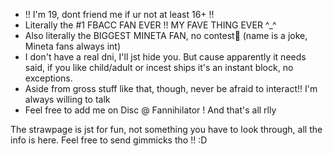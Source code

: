 - !! I'm 19, dont friend me if ur not at least 16+ !!
- Literally the #1 FBACC FAN EVER !! MY FAVE THING EVER ^_^ 
- Also literally the BIGGEST MINETA FAN, no contest💪 (name is a joke, Mineta fans always int)
- I don't have a real dni, I'll jst hide you. But cause apparently it needs said, if you like child/adult or incest ships it's an instant block, no exceptions.
- Aside from gross stuff like that, though, never be afraid to interact!! I'm always willing to talk
- Feel free to add me on Disc @ Fannihilator ! And that's all rlly 

The strawpage is jst for fun, not something you have to look through, all the info is here. Feel free to send gimmicks tho !! :D 
